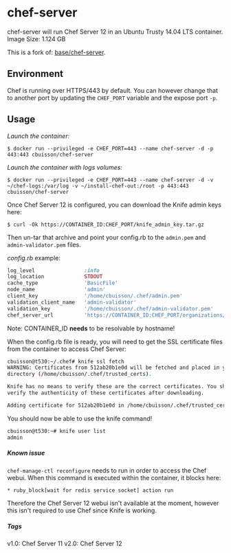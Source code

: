 # chef-server

chef-server will run Chef Server 12 in an Ubuntu Trusty 14.04 LTS container.
Image Size: 1.124 GB

This is a fork of: [base/chef-server](https://registry.hub.docker.com/u/base/chef-server/).

## Environment
Chef is running over HTTPS/443 by default. You can however change that to another port by updating the `CHEF_PORT` variable and the expose port `-p`.

## Usage
*Launch the container:*

```
$ docker run --privileged -e CHEF_PORT=443 --name chef-server -d -p 443:443 cbuisson/chef-server
```

*Launch the container with logs volumes:*

```
$ docker run --privileged -e CHEF_PORT=443 --name chef-server -d -v ~/chef-logs:/var/log -v ~/install-chef-out:/root -p 443:443 cbuisson/chef-server
```

Once Chef Server 12 is configured, you can download the Knife admin keys here:

```
$ curl -Ok https://CONTAINER_ID:CHEF_PORT/knife_admin_key.tar.gz
```

Then un-tar that archive and point your config.rb to the `admin.pem` and `admin-validator.pem` files.

*config.rb* example:

```ruby
log_level                :info
log_location             STDOUT
cache_type               'BasicFile'
node_name                'admin'
client_key               '/home/cbuisson/.chef/admin.pem'
validation_client_name   'admin-validator'
validation_key           '/home/cbuisson/.chef/admin-validator.pem'
chef_server_url          'https://CONTAINER_ID:CHEF_PORT/organizations/my_org'
```
Note: CONTAINER_ID **needs** to be resolvable by hostname!

When the config.rb file is ready, you will need to get the SSL certificate files from the container to access Chef Server:

```bash
cbuisson@t530:~/.chef# knife ssl fetch
WARNING: Certificates from 512ab20b1e0d will be fetched and placed in your trusted_cert
directory (/home/cbuisson/.chef/trusted_certs).

Knife has no means to verify these are the correct certificates. You should
verify the authenticity of these certificates after downloading.

Adding certificate for 512ab20b1e0d in /home/cbuisson/.chef/trusted_certs/512ab20b1e0d.crt
```

You should now be able to use the knife command!
```bash
cbuisson@t530:~# knife user list
admin
```

##### Known issue
`chef-manage-ctl reconfigure` needs to run in order to access the Chef webui. When this command is executed within the container, it blocks here:
```bash
* ruby_block[wait for redis service socket] action run
```
Therefore the Chef Server 12 webui isn't available at the moment, however this isn't required to use Chef since Knife is working.

##### Tags
v1.0: Chef Server 11
v2.0: Chef Server 12

